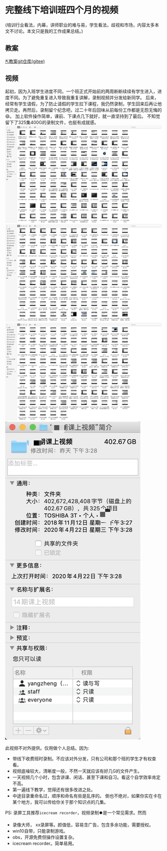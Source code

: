 完整线下培训班四个月的视频
===
(培训行业看法，内幕，讲师职业的难与易，学生看法，歧视和市场，内容太多本文不讨论。本文只是我的工作成果总结。)
## 教案
[⇱教案git仓库(gitee)](https://gitee.com/canaan_ge/my_tutorial_python_zhiyou)

## 视频
起初，因为入班学生进度不同，一个班正式开始前的两周断断续续有学生进入，进度不同。为了避免重复进入导致我重复讲解，录制视频并分发给新同学。
后来，经常有学生请假，为了防止请假的学生拉下课程，我仍然录制，学生回来后再让他拷贝走。再然后，录制留个纪念吧，过二十年后回味从前每份工作都是无怨无悔的😄。
加上软件操作简单，课前、下课点几下就好，就一直坚持到了最后。
不知觉留下了325集400G的录制文件，也挺有成就感。  
![](./images/1.png)
![](./images/2.png)
![](./images/3.png)
![](./images/4.png)

此视频不对外提供。仅用做个人总结。因为:  
- 带线下收费班时录制。不应该对外分发，只有公司和那个班的学生才有权查看。
- 视频底噪较大，清晰度一般，不然一天就应该有好几G的文件产生。
- 一天视频几个小时，包含讲课、闲话、甚至下课和自习。看这个自学效率肯定不高。
- 第一遍线下教学，觉得还有很多改进之处。
- 中途目录重命名过，顺序和命名有些是乱序的。
倒也不绝对，如果你实在卡在某个地方，我可以传给你关于那个知识点的几集。

PS: 录屏工具推荐`icecream recorder`，视频录制⏺️是一个常见需求。然而  
- 录像大师， xx录屏等。颜值低，容易含广告，包含多余功能，需要授权。
- win10自带，只能录制游戏。
- obs，开源免费但操作设置复杂。
- icecream recorder。简单易用。
